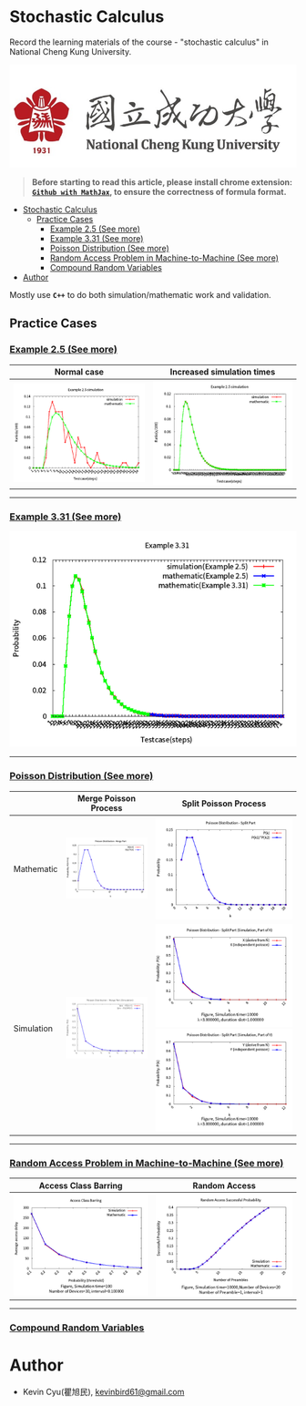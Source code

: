 # Stochastic Calculus
Record the learning materials of the course - "stochastic calculus" in National Cheng Kung University.

![](res/ncku.jpg)

> **Before starting to read this article, please install chrome extension: [`Github with MathJax`](https://chrome.google.com/webstore/detail/github-with-mathjax/ioemnmodlmafdkllaclgeombjnmnbima/related), to ensure the correctness of formula format.**

- [Stochastic Calculus](#stochastic-calculus)
    - [Practice Cases](#practice-cases)
        - [Example 2.5 (See more)](#example-25-see-more)
        - [Example 3.31 (See more)](#example-331-see-more)
        - [Poisson Distribution (See more)](#poisson-distribution-see-more)
        - [Random Access Problem in Machine-to-Machine (See more)](#random-access-problem-in-machine-to-machine-see-more)
        - [Compound Random Variables](#compound-random-variables)
- [Author](#author)

Mostly use **`C++`** to do both simulation/mathematic work and validation.

## Practice Cases

### [Example 2.5 (See more)](example2.5/)

| Normal case | Increased simulation times |
| ------ | ------ |
| ![](example2.5/simulation.png) | ![](example2.5/simulation_large.png) |

---

### [Example 3.31 (See more)](example3.31/)

![](example3.31/example3_31.png)

---

### [Poisson Distribution (See more)](poisson_distribution/)

| | Merge Poisson Process | Split Poisson Process | 
| ------ | ------ | ------ |
| Mathematic | ![](poisson_distribution/image/part_a.png) | ![](poisson_distribution/image/part_b.png) |
| Simulation | ![](poisson_distribution/image/part_a_sim.png) | ![](poisson_distribution/image/part_b_sim_X_10000_3.000000_0.500000.png) ![](poisson_distribution/image/part_b_sim_Y_10000_3.000000_0.500000.png) |

---

### [Random Access Problem in Machine-to-Machine (See more)](m2m/)

| Access Class Barring | Random Access |
| ------ | ------ |
| ![](m2m/image/part_a_100_30_0.100000.png) | ![](m2m/image/part_b_10000_20_1_20_1.png) | 

---

### [Compound Random Variables](compound_random_variable/)

# Author 

* Kevin Cyu(瞿旭民), kevinbird61@gmail.com